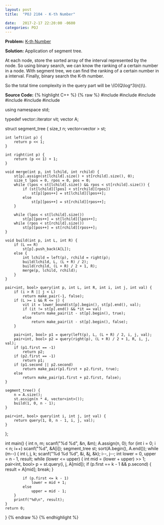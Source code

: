 ```yaml
---
layout: post
title:  "POJ 2104 - K-th Number"

date:   2017-2-17 22:20:00 -0600
categories: POJ
---
```


**Problem:** [K-th Number]

**Solution:**
Application of segment tree.

At each node, store the sorted array of the interval represented by the node.
So using binary search, we can know the ranking of a certain number in a node.
With segment tree, we can find the ranking of a certain number in a interval.
Finally, binary search the K-th number. 

So the total time complexity in the query part will be \\(O(Q\log^3(n))\\).

**Source Code:**
{% highlight C++ %}
{% raw %}
#include <iostream>
#include <cstdio>
#include <vector>
#include <climits>
#include <utility>
#include <algorithm>

using namespace std;

typedef vector<int>::iterator vit;
vector<int> A;

struct segment_tree {
    size_t n;
    vector<vector<int> > st;

    int left(int p) {
        return p << 1;
    }

    int right(int p) {
        return (p << 1) + 1;
    }

    void merge(int p, int lchild, int rchild) {
        st[p].assign(st[lchild].size() + st[rchild].size(), 0);
        size_t lpos = 0, rpos = 0, pos = 0;
        while (lpos < st[lchild].size() && rpos < st[rchild].size()) {
            if (st[lchild][lpos] < st[rchild][rpos]) 
                st[p][pos++] = st[lchild][lpos++]; 
            else
                st[p][pos++] = st[rchild][rpos++]; 
        }

        while (lpos < st[lchild].size())
            st[p][pos++] = st[lchild][lpos++]; 
        while (rpos < st[rchild].size())
            st[p][pos++] = st[rchild][rpos++]; 
    }

    void build(int p, int L, int R) {
        if (L == R) 
            st[p].push_back(A[L]);
        else {
            int lchild = left(p), rchild = right(p);
            build(lchild, L, (L + R) / 2);
            build(rchild, (L + R) / 2 + 1, R);
            merge(p, lchild, rchild);
        }
    }

    pair<int, bool> query(int p, int L, int R, int i, int j, int val) {
        if (i > R || j < L)
            return make_pair(-1, false);
        if (L >= i && R <= j) {
            vit it = lower_bound(st[p].begin(), st[p].end(), val);
            if (it != st[p].end() && *it == val)
                return make_pair(it - st[p].begin(), true);
            else
                return make_pair(it - st[p].begin(), false);
        }

        pair<int, bool> p1 = query(left(p), L, (L + R) / 2, i, j, val);
        pair<int, bool> p2 = query(right(p), (L + R) / 2 + 1, R, i, j, val);
        if (p1.first == -1)
            return p2;
        if (p2.first == -1)
            return p1;
        if (p1.second || p2.second)
            return make_pair(p1.first + p2.first, true);
        else
            return make_pair(p1.first + p2.first, false);
    }

    segment_tree() {
        n = A.size();
        st.assign(n * 4, vector<int>());
        build(1, 0, n - 1);
    }

    pair<int, bool> query(int i, int j, int val) {
        return query(1, 0, n - 1, i, j, val);
    }
};

int main() {
    int n, m;
    scanf("%d %d", &n, &m);
    A.assign(n, 0);
    for (int i = 0; i < n; i++) 
        scanf("%d", &A[i]);
    segment_tree st;
    sort(A.begin(), A.end());
    while (m--) {
        int i, j, k;
        scanf("%d %d %d", &i, &j, &k);
        i--, j--;
        int lower = 0, upper = n - 1, result;
        while (lower <= upper) {
            int mid = (lower + upper) >> 1;
            pair<int, bool> p = st.query(i, j, A[mid]);
            if (p.first == k - 1 && p.second) {
                result = A[mid];
                break;
            }

            if (p.first <= k - 1)
                lower = mid + 1;
            else
                upper = mid - 1;
        }
        printf("%d\n", result);
    }
    return 0;
}
{% endraw %}
{% endhighlight %}

[K-th Number]:http://poj.org/problem?id=2104
